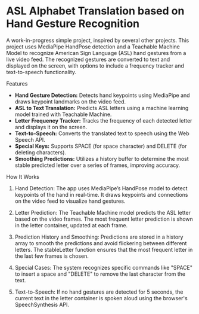 # ASL Alphabet Translation based on Hand Gesture Recognition
A work-in-progress simple project, inspired by several other projects.
This project uses MediaPipe HandPose detection and a Teachable Machine Model to recognize American Sign Language (ASL) hand gestures from a live video feed. The recognized gestures are converted to text and displayed on the screen, with options to include a frequency tracker and text-to-speech functionality.

Features
- **Hand Gesture Detection:** Detects hand keypoints using MediaPipe and draws keypoint landmarks on the video feed.
- **ASL to Text Translation:** Predicts ASL letters using a machine learning model trained with Teachable Machine.
- **Letter Frequency Tracker:** Tracks the frequency of each detected letter and displays it on the screen.
- **Text-to-Speech:** Converts the translated text to speech using the Web Speech API.
- **Special Keys:** Supports SPACE (for space character) and DELETE (for deleting characters).
- **Smoothing Predictions:** Utilizes a history buffer to determine the most stable predicted letter over a series of frames, improving accuracy.

How It Works
1. Hand Detection:
The app uses MediaPipe’s HandPose model to detect keypoints of the hand in real-time. It draws keypoints and connections on the video feed to visualize hand gestures.

2. Letter Prediction:
The Teachable Machine model predicts the ASL letter based on the video frames. The most frequent letter prediction is shown in the letter container, updated at each frame.

3. Prediction History and Smoothing:
Predictions are stored in a history array to smooth the predictions and avoid flickering between different letters. The stableLetter function ensures that the most frequent letter in the last few frames is chosen.

4. Special Cases:
The system recognizes specific commands like "SPACE" to insert a space and "DELETE" to remove the last character from the text.

5. Text-to-Speech:
If no hand gestures are detected for 5 seconds, the current text in the letter container is spoken aloud using the browser's SpeechSynthesis API.


